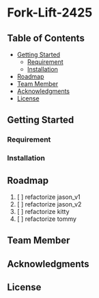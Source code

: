 # Fork-Lift-2425

## Table of Contents

- [Getting Started](#getting-started)
  - [Requirement](#requirement)
  - [Installation](#installation)
- [Roadmap](#roadmap)
- [Team Member](#team-member)
- [Acknowledgments](#acknowledgments)
- [License](#license)

## Getting Started

### Requirement

### Installation

## Roadmap

1. [ ] refactorize jason_v1
2. [ ] refactorize jason_v2
3. [ ] refactorize kitty
4. [ ] refactorize tommy

## Team Member

## Acknowledgments

## License
